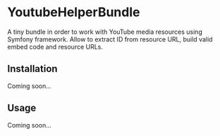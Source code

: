 # YoutubeHelperBundle

A tiny bundle in order to work with YouTube media resources using Symfony framework.
Allow to extract ID from resource URL, build valid embed code and resource URLs.

## Installation

Coming soon...

## Usage

Coming soon...
